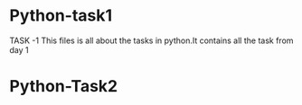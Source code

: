# Python-task1
TASK -1
This files is all about the tasks in python.It contains all the task from day 1

# Python-Task2

